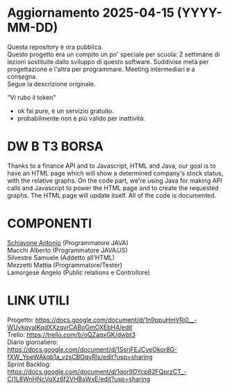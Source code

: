 # Aggiornamento 2025-04-15 (YYYY-MM-DD)
Questa repository è ora pubblica.  
Questo progetto era un compito un po' speciale per scuola:
2 settimane di lezioni sostituite dallo sviluppo di questo software. Suddivise metà per progettazione e l'altra per programmare. Meeting intermediari e a consegna.  
Segue la descrizione originale.

"Vi rubo il token"
- ok fai pure, è un servizio gratuito.
- probabilmente non è più valido per inattività.



# DW B T3 BORSA

Thanks to a finance API and to Javascript, HTML and Java, our goal is to have an HTML page which will show a determined company's stock status, with the relative graphs.
On the code part, we're using Java for making API calls and Javascript to power the HTML page and to create the requested graphs. The HTML page will update itself.
All of the code is documented.

# COMPONENTI
[Schiavone Antonio](https://github.com/SchiavoAnto/) (Programmatore JAVA)  
Macchi Alberto    (Programmatore JAVA/JS)  
Silvestre Samuele (Addetto all'HTML)  
Mezzetti Mattia   (Programmatore/Tester)  
Lamorgese Angelo  (Public relations e Controllore)  

# LINK UTILI
Progetto: https://docs.google.com/document/d/1n9ppuHmVRj0__-WUvkqyaIKqdXXzqvrCABoGmOXEbH4/edit  
Trello: https://trello.com/b/oQZaqxGK/dwbt3  
Diario giornaliero: https://docs.google.com/document/d/1SsrjFEJCyeOkor8G-fXW_YpeWAkqb1a_vzsCBOqyRls/edit?usp=sharing  
Sprint Backlog: https://docs.google.com/document/d/1qor9DYcp82FQprzCT_-CI1L8WnHNcVqXz6f2VHBsWxE/edit?usp=sharing  
